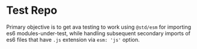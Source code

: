 Test Repo
===

Primary objective is to get ava testing to work using `@std/esm` for importing es6 modules-under-test, while handling subsequent secondary imports of es6 files that have `.js` extension via `esm: 'js'` option.